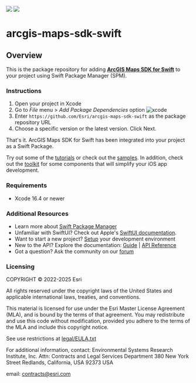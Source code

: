 [![](https://img.shields.io/endpoint?url=https%3A%2F%2Fswiftpackageindex.com%2Fapi%2Fpackages%2FEsri%2Farcgis-maps-sdk-swift%2Fbadge%3Ftype%3Dswift-versions)](https://swiftpackageindex.com/Esri/arcgis-maps-sdk-swift)
[![](https://img.shields.io/endpoint?url=https%3A%2F%2Fswiftpackageindex.com%2Fapi%2Fpackages%2FEsri%2Farcgis-maps-sdk-swift%2Fbadge%3Ftype%3Dplatforms)](https://swiftpackageindex.com/Esri/arcgis-maps-sdk-swift)

# arcgis-maps-sdk-swift

## Overview

This is the package repository for adding __[ArcGIS Maps SDK for Swift](https://developers.arcgis.com/swift/)__ to your project using Swift Package Manager (SPM).

### Instructions
1. Open your project in Xcode
2. Go to _File_ menu > _Add Package Dependencies_ option
   ![xcode](./xcode.png)
3. Enter `https://github.com/Esri/arcgis-maps-sdk-swift` as the package repository URL
4. Choose a specific version or the latest version. Click Next.

That's it. ArcGIS Maps SDK for Swift has been integrated into your project as a Swift Package. 

Try out some of the [tutorials](https://developers.arcgis.com/swift/) or check out the [samples](https://github.com/Esri/arcgis-maps-sdk-swift-samples). In addition, check out the [toolkit](https://github.com/Esri/arcgis-maps-sdk-swift-toolkit) for some components that will simplify your iOS app development.

### Requirements
- Xcode 16.4 or newer

### Additional Resources
- Learn more about [Swift Package Manager](https://swift.org/package-manager/)
- Unfamiliar with SwiftUI? Check out Apple's [SwiftUI documentation](https://developer.apple.com/documentation/swiftui/).
- Want to start a new project? [Setup](https://developers.arcgis.com/swift/get-started) your development environment
- New to the API? Explore the documentation: [Guide](https://developers.arcgis.com/swift/) | [API Reference](https://developers.arcgis.com/swift/api-reference/documentation/arcgis/)
- Got a question? Ask the community on our [forum](https://community.esri.com/t5/swift-maps-sdk-questions/bd-p/swift-maps-sdk-questions)

### Licensing
COPYRIGHT © 2022-2025 Esri

All rights reserved under the copyright laws of the United States and applicable international laws, treaties, and conventions.

This material is licensed for use under the Esri Master License Agreement (MLA), and is bound by the terms of that agreement. You may redistribute and use this code without modification, provided you adhere to the terms of the MLA and include this copyright notice.

See use restrictions at [legal/EULA.txt](Legal/EULA.txt)

For additional information, contact: Environmental Systems Research Institute, Inc. Attn: Contracts and Legal Services Department 380 New York Street Redlands, California, USA 92373 USA

email: contracts@esri.com
